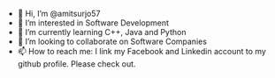 - 👋 Hi, I’m @amitsurjo57
- 👀 I’m interested in Software Development
- 🌱 I’m currently learning C++, Java and Python
- 💞️ I’m looking to collaborate on Software Companies
- 📫 How to reach me: I link my Facebook and Linkedin account to my github profile. Please check out.

<!---
amitsurjo57/amitsurjo57 is a ✨ special ✨ repository because its `README.md` (this file) appears on your GitHub profile.
You can click the Preview link to take a look at your changes.
--->
